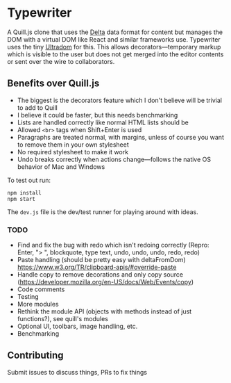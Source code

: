 # Typewriter

A Quill.js clone that uses the [Delta](https://github.com/quilljs/delta/) data format for content but manages the DOM
with a virtual DOM like React and similar frameworks use. Typewriter uses the tiny
[Ultradom](https://github.com/jorgebucaran/ultradom/) for this. This allows decorators—temporary markup which is visible
to the user but does not get merged into the editor contents or sent over the wire to collaborators.

## Benefits over Quill.js

* The biggest is the decorators feature which I don't believe will be trivial to add to Quill
* I believe it could be faster, but this needs benchmarking
* Lists are handled correctly like normal HTML lists should be
* Allowed `<br>` tags when Shift+Enter is used
* Paragraphs are treated normal, with margins, unless of course you want to remove them in your own stylesheet
* No required stylesheet to make it work
* Undo breaks correctly when actions change—follows the native OS behavior of Mac and Windows

To test out run:

```
npm install
npm start
```

The `dev.js` file is the dev/test runner for playing around with ideas.

### TODO

* Find and fix the bug with redo which isn't redoing correctly (Repro: Enter, "> ", blockquote, type text, undo, undo, undo, redo, redo)
* Paste handling (should be pretty easy with deltaFromDom) https://www.w3.org/TR/clipboard-apis/#override-paste
* Handle copy to remove decorations and only copy source (https://developer.mozilla.org/en-US/docs/Web/Events/copy)
* Code comments
* Testing
* More modules
* Rethink the module API (objects with methods instead of just functions?), see quill's modules
* Optional UI, toolbars, image handling, etc.
* Benchmarking

## Contributing

Submit issues to discuss things, PRs to fix things
